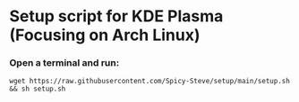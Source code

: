 # Setup script for KDE Plasma (Focusing on Arch Linux)

### Open a terminal and run:
`wget https://raw.githubusercontent.com/Spicy-Steve/setup/main/setup.sh && sh setup.sh`
